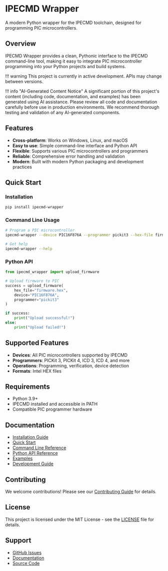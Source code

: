 # IPECMD Wrapper

A modern Python wrapper for the IPECMD toolchain, designed for programming PIC microcontrollers.

## Overview

IPECMD Wrapper provides a clean, Pythonic interface to the IPECMD command-line tool, making it easy to integrate PIC microcontroller programming into your Python projects and build systems.

!!! warning
    This project is currently in active development. APIs may change between versions.

!!! info "AI-Generated Content Notice"
A significant portion of this project's content (including code, documentation, and examples) has been generated using AI assistance. Please review all code and documentation carefully before use in production environments. We recommend thorough testing and validation of any AI-generated components.

## Features

- **Cross-platform**: Works on Windows, Linux, and macOS
- **Easy to use**: Simple command-line interface and Python API
- **Flexible**: Supports various PIC microcontrollers and programmers
- **Reliable**: Comprehensive error handling and validation
- **Modern**: Built with modern Python packaging and development practices

## Quick Start

### Installation

```bash
pip install ipecmd-wrapper
```

### Command Line Usage

```bash
# Program a PIC microcontroller
ipecmd-wrapper --device PIC16F876A --programmer pickit3 --hex-file firmware.hex

# Get help
ipecmd-wrapper --help
```

### Python API

```python
from ipecmd_wrapper import upload_firmware

# Upload firmware to PIC
success = upload_firmware(
    hex_file="firmware.hex",
    device="PIC16F876A",
    programmer="pickit3"
)

if success:
    print("Upload successful!")
else:
    print("Upload failed!")
```

## Supported Features

- **Devices**: All PIC microcontrollers supported by IPECMD
- **Programmers**: PICKit 3, PICKit 4, ICD 3, ICD 4, and more
- **Operations**: Programming, verification, device detection
- **Formats**: Intel HEX files

## Requirements

- Python 3.9+
- IPECMD installed and accessible in PATH
- Compatible PIC programmer hardware

## Documentation

- [Installation Guide](installation.md)
- [Quick Start](quickstart.md)
- [Command Line Reference](cli.md)
- [Python API Reference](api.md)
- [Examples](examples.md)
- [Development Guide](development.md)

## Contributing

We welcome contributions! Please see our [Contributing Guide](contributing.md) for details.

## License

This project is licensed under the MIT License - see the [LICENSE](license.md) file for details.

## Support

- [GitHub Issues](https://github.com/s-celles/ipecmd-wrapper/issues)
- [Documentation](https://s-celles.github.io/ipecmd-wrapper/)
- [Source Code](https://github.com/s-celles/ipecmd-wrapper)
